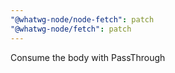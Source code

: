 ```yaml
---
"@whatwg-node/node-fetch": patch
"@whatwg-node/fetch": patch
---
```


Consume the body with PassThrough
